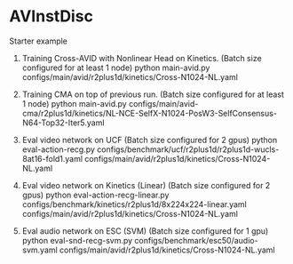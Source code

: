 # AVInstDisc

Starter example

1) Training Cross-AVID with Nonlinear Head on Kinetics. (Batch size configured for at least 1 node)
python main-avid.py configs/main/avid/r2plus1d/kinetics/Cross-N1024-NL.yaml

2) Training CMA on top of previous run. (Batch size configured for at least 1 node)
python main-avid.py configs/main/avid-cma/r2plus1d/kinetics/NL-NCE-SelfX-N1024-PosW3-SelfConsensus-N64-Top32-Iter5.yaml

3) Eval video network on UCF (Batch size configured for 2 gpus)
python eval-action-recg.py configs/benchmark/ucf/r2plus1d/r2plus1d-wucls-8at16-fold1.yaml configs/main/avid/r2plus1d/kinetics/Cross-N1024-NL.yaml

4) Eval video network on Kinetics (Linear) (Batch size configured for 2 gpus)
python eval-action-recg-linear.py configs/benchmark/kinetics/r2plus1d/8x224x224-linear.yaml configs/main/avid/r2plus1d/kinetics/Cross-N1024-NL.yaml

5) Eval audio network on ESC (SVM) (Batch size configured for 1 gpu)
python eval-snd-recg-svm.py configs/benchmark/esc50/audio-svm.yaml configs/main/avid/r2plus1d/kinetics/Cross-N1024-NL.yaml
